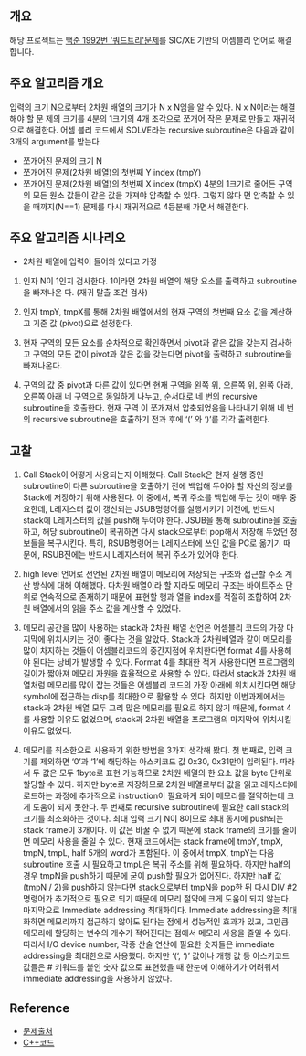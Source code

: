 ## 개요
해당 프로젝트는 [백준 1992번 '쿼드트리'문제](https://www.acmicpc.net/problem/1992)를 SIC/XE 기반의 어셈블리 언어로 해결합니다.

## 주요 알고리즘 개요

입력의 크기 N으로부터 2차원 배열의 크기가 N x N임을 알 수 있다. N x N이라는 해결해야 할 문
제의 크기를 4분의 1크기의 4개 조각으로 쪼개어 작은 문제로 만들고 재귀적으로 해결한다. 어셈
블리 코드에서 SOLVE라는 recursive subroutine은 다음과 같이 3개의 argument를 받는다.
- 쪼개어진 문제의 크기 N
- 쪼개어진 문제(2차원 배열)의 첫번째 Y index (tmpY)
- 쪼개어진 문제(2차원 배열)의 첫번째 X index (tmpX)
4분의 1크기로 줄어든 구역의 모든 원소 값들이 같은 값을 가져야 압축할 수 있다. 그렇지 않다
면 압축할 수 있을 때까지(N==1) 문제를 다시 재귀적으로 4등분해 가면서 해결한다. 

## 주요 알고리즘 시나리오

* 2차원 배열에 입력이 들어와 있다고 가정
1. 인자 N이 1인지 검사한다. 1이라면 2차원 배열의 해당 요소를 출력하고 subroutine을 빠져나온
다. (재귀 탈출 조건 검사)

2. 인자 tmpY, tmpX를 통해 2차원 배열에서의 현재 구역의 첫번째 요소 값을 계산하고 기준 값
(pivot)으로 설정한다.

3. 현재 구역의 모든 요소를 순차적으로 확인하면서 pivot과 같은 값을 갖는지 검사하고 구역의
모든 값이 pivot과 같은 값을 갖는다면 pivot을 출력하고 subroutine을 빠져나온다.

4. 구역의 값 중 pivot과 다른 값이 있다면 현재 구역을 왼쪽 위, 오른쪽 위, 왼쪽 아래, 오른쪽
아래 네 구역으로 동일하게 나누고, 순서대로 네 번의 recursive subroutine을 호출한다. 현재 구역
이 쪼개져서 압축되었음을 나타내기 위해 네 번의 recursive subroutine을 호출하기 전과 후에 ‘(’
와 ‘)’를 각각 출력한다.

## 고찰

1. Call Stack이 어떻게 사용되는지 이해했다. Call Stack은 현재 실행 중인 subroutine이 다른 subroutine을 호출하기 전에 백업해 두어야 할 자신의 정보를 Stack에 저장하기 위해 사용된다. 이 중에서, 복귀 주소를 백업해 두는 것이 매우 중요한데, L레지스터 값이 갱신되는 JSUB명령어를 실행시키기 이전에, 반드시 stack에 L레지스터의 값을 push해 두어야 한다. JSUB을 통해 subroutine을 호출하고, 해당 subroutine이 복귀하면 다시 stack으로부터 pop해서 저장해 두었던 정보들을 복구시킨다. 특히, RSUB명령어는 L레지스터에 쓰인 값을 PC로 옮기기 때문에, RSUB전에는 반드시 L레지스터에 복귀 주소가 있어야 한다. 

2. high level 언어로 선언된 2차원 배열이 메모리에 저장되는 구조와 접근할 주소 계산 방식에 대해 이해했다. 다차원 배열이라 할 지라도 메모리 구조는 바이트주소 단위로 연속적으로 존재하기 때문에 표현할 행과 열을 index를 적절히 조합하여 2차원 배열에서의 읽을 주소 값을 계산할 수 있었다.

3. 메모리 공간을 많이 사용하는 stack과 2차원 배열 선언은 어셈블리 코드의 가장 마지막에 위치시키는 것이 좋다는 것을 알았다. Stack과 2차원배열과 같이 메모리를 많이 차지하는 것들이 어셈블리코드의 중간지점에 위치한다면 format 4를 사용해야 된다는 낭비가 발생할 수 있다. Format 4를 최대한 적게 사용한다면 프로그램의 길이가 짧아져 메모리 자원을 효율적으로 사용할 수 있다. 따라서 stack과 2차원 배열처럼 메모리를 많이 잡는 것들은 어셈블리 코드의 가장 아래에 위치시킨다면 해당 symbol에 접근하는 disp를 최대한으로 활용할 수 있다. 하지만 이번과제에서는 stack과 2차원 배열 모두 그리 많은 메모리를 필요로 하지 않기 때문에, format 4를 사용할 이유도 없었으며, stack과 2차원 배열을 프로그램의 마지막에 위치시킬 이유도 없었다.

4. 메모리를 최소한으로 사용하기 위한 방법을 3가지 생각해 봤다. 
첫 번째로, 입력 크기를 제외하면 ‘0’과 ‘1’에 해당하는 아스키코드 값 0x30, 0x31만이 입력된다. 따라서 두 값은 모두 1byte로 표현 가능하므로 2차원 배열의 한 요소 값을 byte 단위로 할당할 수 있다. 하지만 byte로 저장하므로 2차원 배열로부터 값을 읽고 레지스터에 로드하는 과정에 추가적으로 instruction이 필요하게 되어 메모리를 절약하는데 크게 도움이 되지 못한다.
두 번째로 recursive subroutine에 필요한 call stack의 크기를 최소화하는 것이다. 
최대 입력 크기 N이 8이므로 최대 동시에 push되는 stack frame이 3개이다. 이 값은 바꿀 수 없기 때문에 stack frame의 크기를 줄이면 메모리 사용을 줄일 수 있다. 현재 코드에서는 stack frame에 tmpY, tmpX, tmpN, tmpL, half 5개의 word가 포함된다. 이 중에서 tmpX, tmpY는 다음 subroutine 호출 시 필요하고 tmpL은 복귀 주소를 위해 필요하다. 하지만 half의 경우 tmpN을 push하기 때문에 굳이 push할 필요가 없어진다. 하지만 half 값(tmpN / 2)을 push하지 않는다면 stack으로부터 tmpN을 pop한 뒤 다시 DIV #2 명령어가 추가적으로 필요로 되기 때문에 메모리 절약에 크게 도움이 되지 않는다.
마지막으로 Immediate addressing 최대화이다.
Immediate addressing을 최대화하면 메모리까지 접근하지 않아도 된다는 점에서 성능적인 효과가 있고, 그만큼 메모리에 할당하는 변수의 개수가 적어진다는 점에서 메모리 사용을 줄일 수 있다. 따라서 I/O device number, 각종 산술 연산에 필요한 숫자들은 immediate addressing을 최대한으로 사용했다. 하지만 ‘(‘, ‘)’ 값이나 개행 값 등 아스키코드 값들은 # 키워드를 붙인 숫자 값으로 표현했을 때 한눈에 이해하기가 어려워서 immediate addressing을 사용하지 않았다.

## Reference

- [문제출처](https://www.acmicpc.net/problem/1992)
- [C++코드](https://github.com/Jihun-Hwang/Algorithm_Study/blob/main/DivideAndConquer/1992_%EC%BF%BC%EB%93%9C%ED%8A%B8%EB%A6%AC.cpp)
